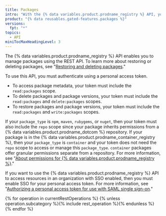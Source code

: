 ```yaml
---
title: Packages
intro: "With the {% data variables.product.prodname_registry %} API, you can manage packages for your {% data variables.product.prodname_dotcom %} repositories and organizations."
product: "{% data reusables.gated-features.packages %}"
versions:
  fpt: "*"
topics:
  - API
miniTocMaxHeadingLevel: 3
---
```


The {% data variables.product.prodname_registry %} API enables you to manage packages using the REST API. To learn more about restoring or deleting packages, see "[Restoring and deleting packages](/packages/learn-github-packages/deleting-and-restoring-a-package)."

To use this API, you must authenticate using a personal access token.

- To access package metadata, your token must include the `read:packages` scope.
- To delete packages and package versions, your token must include the `read:packages` and `delete:packages` scopes.
- To restore packages and package versions, your token must include the `read:packages` and `write:packages` scopes.

If your `package_type` is `npm`, `maven`, `rubygems`, or `nuget`, then your token must also include the `repo` scope since your package inherits permissions from a {% data variables.product.prodname_dotcom %} repository. If your package is in the {% data variables.product.prodname_container_registry %}, then your `package_type` is `container` and your token does not need the `repo` scope to access or manage this `package_type`. `container` packages offer granular permissions separate from a repository. For more information, see "[About permissions for {% data variables.product.prodname_registry %}](/packages/learn-github-packages/about-permissions-for-github-packages#about-scopes-and-permissions-for-package-registries)."

If you want to use the {% data variables.product.prodname_registry %} API to access resources in an organization with SSO enabled, then you must enable SSO for your personal access token. For more information, see "[Authorizing a personal access token for use with SAML single sign-on](/github/authenticating-to-github/authorizing-a-personal-access-token-for-use-with-saml-single-sign-on)."

{% for operation in currentRestOperations %}
{% unless operation.subcategory %}{% include rest_operation %}{% endunless %}
{% endfor %}
